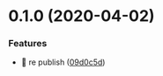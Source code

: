 # 0.1.0 (2020-04-02)


### Features

* 🎸 re publish ([09d0c5d](https://github.com/rapidlang/cli/commit/09d0c5d350e7841d504e34b4aa7aa75f2e506976))



